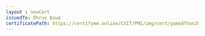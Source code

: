 ```yaml
--- 
layout : newCert 
issuedTo: Dhruv Bawa 
certificatePath: https://certifyme.online/CSIT/PMI/img/cert/gameAThon2021/DhruvBawa_7bbf6.png
--- 
```

